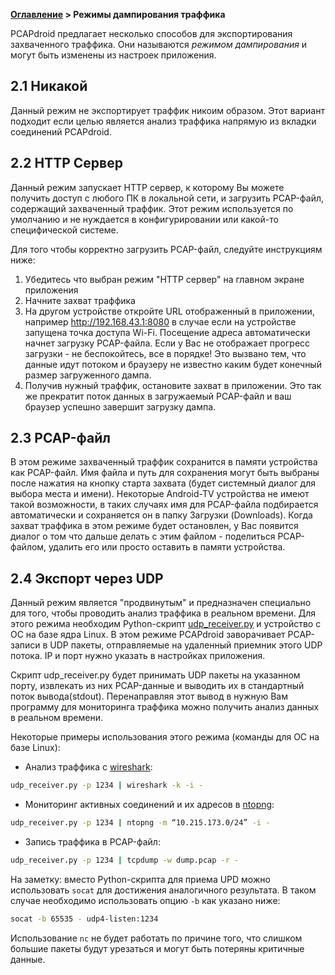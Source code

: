 **[Оглавление](index)	>	Режимы дампирования траффика**

PCAPdroid предлагает несколько способов для экспортирования захваченного траффика. Они называются *режимом дампирования* и могут быть изменены из настроек приложения.

## 2.1 Никакой

Данный режим не экспортирует траффик никоим образом. Этот вариант подходит если целью является анализ траффика напрямую из вкладки соединений PCAPdroid.

## 2.2 HTTP Сервер

Данный режим запускает HTTP сервер, к которому Вы можете получить доступ с любого ПК в локальной сети, и загрузить PCAP-файл, содержащий захваченный траффик. Этот режим используется по умолчанию и не нуждается в конфигурировании или какой-то специфической системе.

Для того чтобы корректно загрузить PCAP-файл, следуйте инструкциям ниже:

1. Убедитесь что выбран режим "HTTP сервер" на главном экране приложения
2. Начните захват траффика
3. На другом устройстве откройте URL отображенный в приложении, например http://192.168.43.1:8080 в случае если на устройстве запущена точка доступа Wi-Fi. Посещение адреса автоматически начнет загрузку PCAP-файла. Если у Вас не отображает прогресс загрузки - не беспокойтесь, все в порядке! Это вызвано тем, что данные идут потоком и браузеру не известно каким будет конечный размер загруженного дампа.
4. Получив нужный траффик, остановите захват в приложении. Это так же прекратит поток данных в загружаемый PCAP-файл и ваш браузер успешно завершит загрузку дампа.

## 2.3 PCAP-файл

В этом режиме захваченный траффик сохранится в памяти устройства как PCAP-файл. Имя файла и путь для сохранения могут быть выбраны после нажатия на кнопку старта захвата (будет системный диалог для выбора места и имени). Некоторые Android-TV устройства не имеют такой возможности, в таких случаях имя для PCAP-файла подбирается автоматически и сохраняется он в папку Загрузки (Downloads).
Когда захват траффика в этом режиме будет остановлен, у Вас появится диалог о том что дальше делать с этим файлом - поделиться PCAP-файлом, удалить его или просто оставить в памяти устройства.

## 2.4 Экспорт через UDP

Данный режим является "продвинутым" и предназначен специально для того, чтобы проводить анализ траффика в реальном времени. Для этого режима необходим Python-скрипт [udp_receiver.py](https://github.com/emanuele-f/PCAPdroid/blob/master/tools/udp_receiver.py) и устройство с ОС на базе ядра Linux. В этом режиме PCAPdroid заворачивает PCAP-записи в UDP пакеты, отправляемые на удаленный приемник этого UDP потока. IP и порт нужно указать в настройках приложения.

Скрипт udp_receiver.py будет принимать UDP пакеты на указанном порту, извлекать из них PCAP-данные и выводить их в стандартный поток вывода(stdout). Перенаправляя этот вывод в нужную Вам программу для мониторинга траффика можно получить анализ данных в реальном времени.

Некоторые примеры использования этого режима (команды для ОС на базе Linux):

- Анализ траффика с [wireshark](https://www.wireshark.org/):

```bash
udp_receiver.py -p 1234 | wireshark -k -i -
```

- Мониторинг активных соединений и их адресов в [ntopng](https://github.com/ntop/ntopng):

```bash
udp_receiver.py -p 1234 | ntopng -m “10.215.173.0/24” -i -
```

- Запись траффика в PCAP-файл:

```bash
udp_receiver.py -p 1234 | tcpdump -w dump.pcap -r -
```

На заметку: вместо Python-скрипта для приема UPD можно использовать `socat` для достижения аналогичного результата. В таком случае необходимо использовать опцию `-b` как указано ниже:

```bash
socat -b 65535 - udp4-listen:1234
```

Использование `nc` не будет работать по причине того, что слишком большие пакеты будут урезаться и могут быть потеряны критичные данные.
